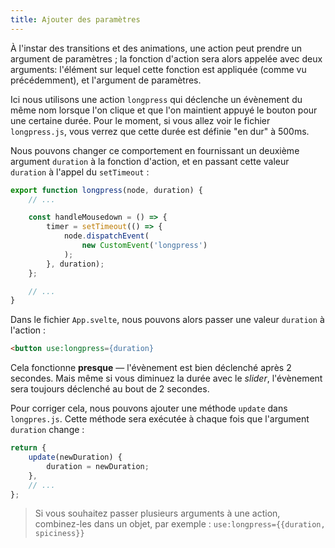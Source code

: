 ```yaml
---
title: Ajouter des paramètres
---
```


À l'instar des transitions et des animations, une action peut prendre un argument de paramètres ; la fonction d'action sera alors appelée avec deux arguments: l'élément sur lequel cette fonction est appliquée (comme vu précédemment), et l'argument de paramètres.

Ici nous utilisons une action `longpress` qui déclenche un évènement du même nom lorsque l'on clique et que l'on maintient appuyé le bouton pour une certaine durée. Pour le moment, si vous allez voir le fichier `longpress.js`, vous verrez que cette durée est définie "en dur" à 500ms.

Nous pouvons changer ce comportement en fournissant un deuxième argument `duration` à la fonction d'action, et en passant cette valeur `duration` à l'appel du `setTimeout` :

```ts
export function longpress(node, duration) {
	// ...

	const handleMousedown = () => {
		timer = setTimeout(() => {
			node.dispatchEvent(
				new CustomEvent('longpress')
			);
		}, duration);
	};

	// ...
}
```

Dans le fichier `App.svelte`, nous pouvons alors passer une valeur `duration` à l'action :

```html
<button use:longpress={duration}
```

Cela fonctionne **presque** — l'évènement est bien déclenché après 2 secondes. Mais même si vous diminuez la durée avec le <span class="vo">_slider_</span>, l'évènement sera toujours déclenché au bout de 2 secondes.

Pour corriger cela, nous pouvons ajouter une méthode `update` dans `longpres.js`. Cette méthode sera exécutée à chaque fois que l'argument `duration` change :

```ts
return {
	update(newDuration) {
		duration = newDuration;
	},
	// ...
};
```

> Si vous souhaitez passer plusieurs arguments à une action, combinez-les dans un objet, par exemple :
`use:longpress={{duration, spiciness}}`
